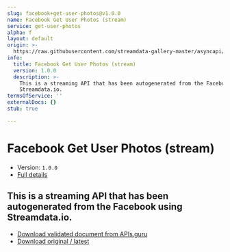 ```yaml
---
slug: facebook+get-user-photos@v1.0.0
name: Facebook Get User Photos (stream)
service: get-user-photos
alpha: f
layout: default
origin: >-
  https://raw.githubusercontent.com/streamdata-gallery-master/asyncapi/master/_listings/facebook/facebook-get-user-photos-stream-async.md
info:
  title: Facebook Get User Photos (stream)
  version: 1.0.0
  description: >-
    This is a streaming API that has been autogenerated from the Facebook using
    Streamdata.io.
termsOfService: ''
externalDocs: {}
stub: true

---
```

# Facebook Get User Photos (stream)

* Version: `1.0.0`
* [Full details](../html/facebook+get-user-photos@v1.0.0.html)



## This is a streaming API that has been autogenerated from the Facebook using Streamdata.io.



* [Download validated document from APIs.guru](https://raw.githubusercontent.com/APIs-guru/asyncapi-directory/master/docs/APIs/facebook%2Bget-user-photos%40v1.0.0.yaml)
* [Download original / latest](https://raw.githubusercontent.com/streamdata-gallery-master/asyncapi/master/_listings/facebook/facebook-get-user-photos-stream-async.md)

<script type="application/ld+json">
{
  "@context": "http://schema.org/",
  "@type": "WebAPI",
  "description": "This is a streaming API that has been autogenerated from the Facebook using Streamdata.io.",
  "documentation": "",

  "name": "Facebook Get User Photos (stream)"
}
</script>
